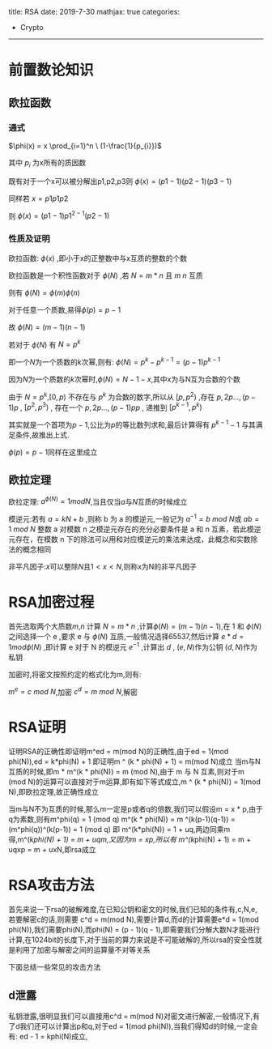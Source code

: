 title: RSA
date: 2019-7-30
mathjax: true
categories:
- Crypto
---

# 前置数论知识

## 欧拉函数

### 通式

$\phi(x) = x \prod_{i=1}^n \ (1-\frac{1}{p_{i}})$

其中 $p_{i}$ 为x所有的质因数

既有对于一个x可以被分解出p1,p2,p3则 $\phi(x) = (p1-1)(p2-1)(p3-1)$

同样若 $x = p1  p1  p2$ 

则 $\phi(x) = (p1-1)p1^{2-1}(p2-1)$

### 性质及证明
欧拉函数: $\phi(x)$ ,即小于x的正整数中与x互质的整数的个数

欧拉函数是一个积性函数对于 $\phi(N)$ ,若 $N = m * n$ 且 $m$ $n$ 互质

则有 $\phi(N) = \phi(m) \phi(n)$ 

对于任意一个质数,易得$\phi(p) = p-1$

故 $\phi(N) = (m - 1)(n - 1)$

若对于 $\phi(N)$ 有 $N = p^k$

即一个$N$为一个质数的$k$次幂,则有: $\phi(N) = p^{k} - p^{k-1} = (p-1)p^{k-1}$

因为$N$为一个质数的$k$次幂时,$\phi(N) = N - 1 - x$,其中x为与N互为合数的个数

由于 $N=p^k$,$[0,p)$ 不存在与 $p^k$ 为合数的数字,所以从 $[p,p^2)$ ,存在 $p,2p...,(p-1)p$ , $[p^2,p^3)$ , 存在一个 $p,2p...,(p-1)pp$ , 递推到 $[p^{k-1},p^k)$

其实就是一个首项为$p-1$,公比为$p$的等比数列求和,最后计算得有 $p^{k-1}-1$ 与其满足条件,故推出上式.

$\phi(p) = p-1$同样在这里成立

## 欧拉定理

欧拉定理: $a ^ {\phi(N)} = 1 mod N$,当且仅当$a$与$N$互质的时候成立

模逆元:若有 $a = kN + b$ ,则称 b 为 a 的模逆元,一般记为 $a^{-1} = b \ mod \ N$或 $ab = 1 \ mod \ N$
整数 a 对模数 n 之模逆元存在的充分必要条件是 a 和 n 互素，若此模逆元存在，在模数 n 下的除法可以用和对应模逆元的乘法来达成，此概念和实数除法的概念相同

非平凡因子:$x$可以整除$N$且$1< x <N$,则称x为N的非平凡因子

# RSA加密过程

首先选取两个大质数$m$,$n$
计算 $N = m * n$ ,计算$\phi(N) = (m - 1)(n - 1)$,在 1 和 $\phi(N)$ 之间选择一个 e ,要求 e 与 $\phi(N)$ 互质,一般情况选择65537,然后计算 $e*d = 1mod \phi(N)$ ,即计算 e 对于 N 的模逆元 $e^{-1}$ ,计算出 $d$ , $(e,N)$作为公钥 $(d,N)$作为私钥

加密时,将密文按照约定的格式化为m,则有:

$m^e = c \ mod \ N$,加密
$c^d = m \ mod \ N$,解密

# RSA证明

证明RSA的正确性即证明m^ed = m(mod N)的正确性,由于ed = 1(mod phi(N)),ed = k*phi(N) + 1
即证明m ^ (k \* phi(N) + 1) = m(mod N)成立
当m与N互质的时候,即m \* m^(k \* phi(N)) = m (mod N),由于 m 与 N 互素,则对于m (mod N)的运算可以直接对于m运算,即有如下等式成立,m ^ (k \* phi(N)) = 1(mod N),即欧拉定理,故正确性成立

当m与N不为互质的时候,那么m一定是p或者q的倍数,我们可以假设m = x \* p,由于q为素数,则有m^phi(q) = 1 (mod q)
m^(k \* phi(N)) = m ^(k(p-1)(q-1)) = (m^phi(q))^(k(p-1)) = 1 (mod q)
即
m^(k\*phi(N)) = 1 + uq,两边同乘m得,m^(k*phi(N) + 1) = m + uqm,又因为m = xp,所以有
m^(k*phi(N) + 1) = m + uqxp = m + uxN,即rsa成立

# RSA攻击方法

首先来说一下rsa的破解难度,在已知公钥和密文的时候,我们已知的条件有,c,N,e,若要解密c的话,则需要
c^d = m(mod N),需要计算d,而d的计算需要e*d = 1(mod phi(N)),我们需要phi(N),而phi(N) = (p - 1)(q - 1),即需要我们分解大数N才能进行计算,在1024bit的长度下,对于当前的算力来说是不可能破解的,所以rsa的安全性就是利用了加密与解密之间的运算量不对等关系

下面总结一些常见的攻击方法

## d泄露

私钥泄露,很明显我们可以直接用c^d = m(mod N)对密文进行解密,一般情况下,有了d我们还可以计算出p和q,对于ed = 1(mod phi(N)),当我们得知d的时候,一定会有:
ed - 1 = kphi(N)成立,

